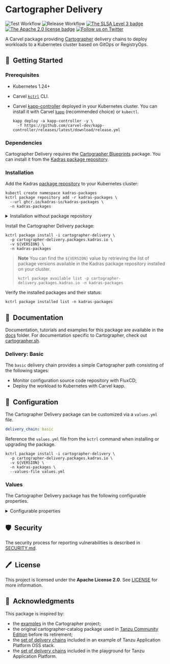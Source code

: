 # Cartographer Delivery

![Test Workflow](https://github.com/kadras-io/cartographer-delivery/actions/workflows/test.yml/badge.svg)
![Release Workflow](https://github.com/kadras-io/cartographer-delivery/actions/workflows/release.yml/badge.svg)
[![The SLSA Level 3 badge](https://slsa.dev/images/gh-badge-level3.svg)](https://slsa.dev/spec/v0.1/levels)
[![The Apache 2.0 license badge](https://img.shields.io/badge/License-Apache_2.0-blue.svg)](https://opensource.org/licenses/Apache-2.0)
[![Follow us on Twitter](https://img.shields.io/static/v1?label=Twitter&message=Follow&color=1DA1F2)](https://twitter.com/kadrasIO)

A Carvel package providing [Cartographer](https://cartographer.sh) delivery chains to deploy workloads to a Kubernetes cluster based on GitOps or RegistryOps.

## 🚀&nbsp; Getting Started

### Prerequisites

* Kubernetes 1.24+
* Carvel [`kctrl`](https://carvel.dev/kapp-controller/docs/latest/install/#installing-kapp-controller-cli-kctrl) CLI.
* Carvel [kapp-controller](https://carvel.dev/kapp-controller) deployed in your Kubernetes cluster. You can install it with Carvel [`kapp`](https://carvel.dev/kapp/docs/latest/install) (recommended choice) or `kubectl`.

  ```shell
  kapp deploy -a kapp-controller -y \
    -f https://github.com/carvel-dev/kapp-controller/releases/latest/download/release.yml
  ```

### Dependencies

Cartographer Delivery requires the [Cartographer Blueprints](https://github.com/kadras-io/cartographer-blueprints) package. You can install it from the [Kadras package repository](https://github.com/kadras-io/kadras-packages).

### Installation

Add the Kadras [package repository](https://github.com/kadras-io/kadras-packages) to your Kubernetes cluster:

  ```shell
  kubectl create namespace kadras-packages
  kctrl package repository add -r kadras-packages \
    --url ghcr.io/kadras-io/kadras-packages \
    -n kadras-packages
  ```

<details><summary>Installation without package repository</summary>
The recommended way of installing the Cartographer Delivery package is via the Kadras <a href="https://github.com/kadras-io/kadras-packages">package repository</a>. If you prefer not using the repository, you can add the package definition directly using <a href="https://carvel.dev/kapp/docs/latest/install"><code>kapp</code></a> or <code>kubectl</code>.

  ```shell
  kubectl create namespace kadras-packages
  kapp deploy -a cartographer-delivery-package -n kadras-packages -y \
    -f https://github.com/kadras-io/cartographer-delivery/releases/latest/download/metadata.yml \
    -f https://github.com/kadras-io/cartographer-delivery/releases/latest/download/package.yml
  ```
</details>

Install the Cartographer Delivery package:

  ```shell
  kctrl package install -i cartographer-delivery \
    -p cartographer-delivery.packages.kadras.io \
    -v ${VERSION} \
    -n kadras-packages
  ```

> **Note**
> You can find the `${VERSION}` value by retrieving the list of package versions available in the Kadras package repository installed on your cluster.
> 
>   ```shell
>   kctrl package available list -p cartographer-delivery.packages.kadras.io -n kadras-packages
>   ```

Verify the installed packages and their status:

  ```shell
  kctrl package installed list -n kadras-packages
  ```

## 📙&nbsp; Documentation

Documentation, tutorials and examples for this package are available in the [docs](docs) folder.
For documentation specific to Cartographer, check out [cartographer.sh](https://cartographer.sh).

### Delivery: Basic

The `basic` delivery chain provides a simple Cartographer path consisting of the following stages:

* Monitor configuration source code repository with FluxCD;
* Deploy the workload to Kubernetes with Carvel kapp.

## 🎯&nbsp; Configuration

The Cartographer Delivery package can be customized via a `values.yml` file.

  ```yaml
  delivery_chain: basic
  ```

Reference the `values.yml` file from the `kctrl` command when installing or upgrading the package.

  ```shell
  kctrl package install -i cartographer-delivery \
    -p cartographer-delivery.packages.kadras.io \
    -v ${VERSION} \
    -n kadras-packages \
    --values-file values.yml
  ```

### Values

The Cartographer Delivery package has the following configurable properties.

<details><summary>Configurable properties</summary>

| Config | Default | Description |
|-------|-------------------|-------------|
| `delivery_chain` | `basic` | The type of delivery chain to use when deploying workloads. Options: `basic`. |
| `service_account` | `default` | The default `ServiceAccount` used by the delivery chain. |
| `git_access_secret` | `git-secret` | The Secret containing authentication credentials for the Git repository. |

</details>

## 🛡️&nbsp; Security

The security process for reporting vulnerabilities is described in [SECURITY.md](SECURITY.md).

## 🖊️&nbsp; License

This project is licensed under the **Apache License 2.0**. See [LICENSE](LICENSE) for more information.

## 🙏&nbsp; Acknowledgments

This package is inspired by:

* the [examples](https://github.com/vmware-tanzu/cartographer/tree/main/examples) in the Cartographer project;
* the original cartographer-catalog package used in [Tanzu Community Edition](https://github.com/vmware-tanzu/community-edition) before its retirement;
* the [set of delivery chains](https://github.com/vrabbi/tap-oss/tree/main/packages/ootb-supply-chains) included in an example of Tanzu Application Platform OSS stack.
* the [set of delivery chains](https://github.com/LittleBaiBai/tap-playground/tree/main/supply-chains) included in the playground for Tanzu Application Platform.

